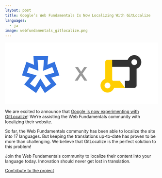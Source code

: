 ```yaml
---
layout: post
title: Google’s Web Fundamentals Is Now Localizing With GitLocalize
languages:
  - ja
image: webfundamentals_gitlocalize.png
---
```


![Web Fundamentals x GitLocalize](/img/webfundamentals_gitlocalize.png)

We are excited to announce that [Google is now experimenting with GitLocalize](https://developers.google.com/web/resources/translations)! We’re assisting the Web Fundamentals community with localizing their website. 

So far, the Web Fundamentals community has been able to localize the site into 17 languages. But keeping the translations up-to-date has proven to be more than challenging. We believe that GitLocalize is the perfect solution to this problem!

Join the Web Fundamentals community to localize their content into your language today. Innovation should never get lost in translation.

[Contribute to the project](https://gitlocalize.com/repo/107)
